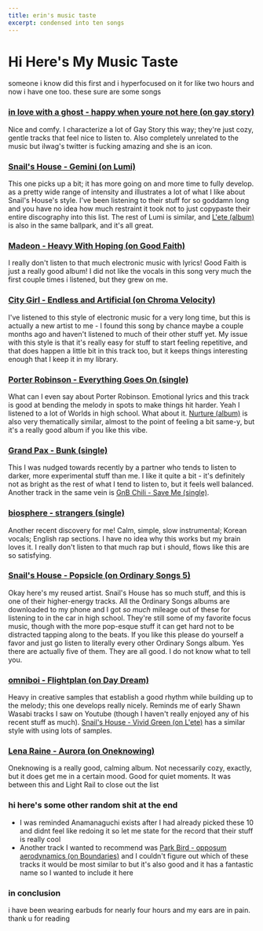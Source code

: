 ```yaml
---
title: erin's music taste
excerpt: condensed into ten songs
---
```


# Hi Here's My Music Taste

someone i know did this first and i hyperfocused on it for like two hours and now i have one too. these sure are some songs

### [in love with a ghost - happy when youre not here (on gay story)](https://www.youtube.com/watch?v=kzvGlQ37ano_)

Nice and comfy. I characterize a lot of Gay Story this way; they're just cozy, gentle tracks that feel nice to listen to. Also completely unrelated to the music but ilwag's twitter is fucking amazing and she is an icon.

### [Snail's House - Gemini (on Lumi)](https://www.youtube.com/watch?v=pG_slWFRFe0)

This one picks up a bit; it has more going on and more time to fully develop. as a pretty wide range of intensity and illustrates a lot of what I like about Snail's House's style. I've been listening to their stuff for so goddamn long and you have no idea how much restraint it took not to just copypaste their entire discography into this list. The rest of Lumi is similar, and [L'ete (album)](https://www.youtube.com/playlist?list=PLz4yJQCoYRHXEN4HtE9_WwrAIBRi0Dna1) is also in the same ballpark, and it's all great.

### [Madeon - Heavy With Hoping (on Good Faith)](https://www.youtube.com/watch?v=r5oAIIqbBtc)

I really don't listen to that much electronic music with lyrics! Good Faith is just a really good album! I did not like the vocals in this song very much the first couple times i listened, but they grew on me.

### [City Girl - Endless and Artificial (on Chroma Velocity)](https://www.youtube.com/watch?v=y4OrzvAtTHU)

I've listened to this style of electronic music for a very long time, but this is actually a new artist to me - I found this song by chance maybe a couple months ago and haven't listened to much of their other stuff yet. My issue with this style is that it's really easy for stuff to start feeling repetitive, and that does happen a little bit in this track too, but it keeps things interesting enough that I keep it in my library.

### [Porter Robinson - Everything Goes On (single)](https://www.youtube.com/watch?v=izHyKdrSKvo)

What can I even say about Porter Robinson. Emotional lyrics and this track is good at bending the melody in spots to make things hit harder. Yeah I listened to a lot of Worlds in high school. What about it. [Nurture (album)](https://www.youtube.com/playlist?list=OLAK5uy_lMhFuCeiEiW--Hv8FMRMu9vMG38E0EwlU) is also very thematically similar, almost to the point of feeling a bit same-y, but it's a really good album if you like this vibe.

### [Grand Pax - Bunk (single)](https://www.youtube.com/watch?v=zWvbpxlZbFA)

This I was nudged towards recently by a partner who tends to listen to darker, more experimental stuff than me. I like it quite a bit - it's definitely not as bright as the rest of what I tend to listen to, but it feels well balanced. Another track in the same vein is [GnB Chili - Save Me (single)](https://www.youtube.com/watch?v=rN-pisxn2JY).

### [biosphere - strangers (single)](https://www.youtube.com/watch?v=4oRlbl8UqL8)

Another recent discovery for me! Calm, simple, slow instrumental; Korean vocals; English rap sections. I have no idea why this works but my brain loves it. I really don't listen to that much rap but i should, flows like this are so satisfying.

### [Snail's House - Popsicle (on Ordinary Songs 5)](https://www.youtube.com/watch?v=lB6TJysRcck)

Okay here's my reused artist. Snail's House has so much stuff, and this is one of their higher-energy tracks. All the Ordinary Songs albums are downloaded to my phone and I got *so much* mileage out of these for listening to in the car in high school. They're still some of my favorite focus music, though with the more pop-esque stuff it can get hard not to be distracted tapping along to the beats. If you like this please do yourself a favor and just go listen to literally every other Ordinary Songs album. Yes there are actually five of them. They are all good. I do not know what to tell you.

### [omniboi - Flightplan (on Day Dream)](https://www.youtube.com/watch?v=UQhOEvh5juI)

Heavy in creative samples that establish a good rhythm while building up to the melody; this one develops really nicely. Reminds me of early Shawn Wasabi tracks I saw on Youtube (though I haven't really enjoyed any of his recent stuff as much). [Snail's House - Vivid Green (on L'ete)](https://www.youtube.com/watch?v=mmhz3_mHjP0) has a similar style with using lots of samples.

### [Lena Raine - Aurora (on Oneknowing)](https://www.youtube.com/watch?v=YslPg5LPC58)

Oneknowing is a really good, calming album. Not necessarily cozy, exactly, but it does get me in a certain mood. Good for quiet moments. It was between this and Light Rail to close out the list

### hi here's some other random shit at the end

- I was reminded Anamanaguchi exists after I had already picked these 10 and didnt feel like redoing it so let me state for the record that their stuff is really cool
- Another track I wanted to recommend was [Park Bird - opposum aerodynamics (on Boundaries)](https://www.youtube.com/watch?v=edsb9gsFk1c) and I couldn't figure out which of these tracks it would be most similar to but it's also good and it has a fantastic name so I wanted to include it here

### in conclusion

i have been wearing earbuds for nearly four hours and my ears are in pain. thank u for reading
